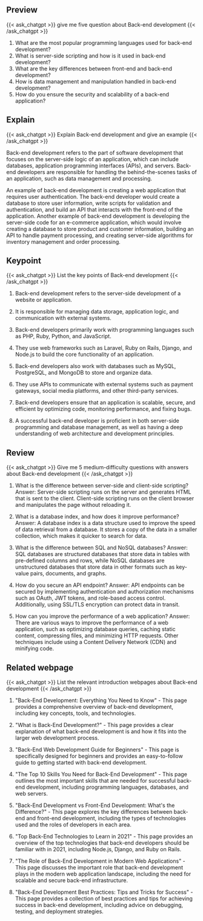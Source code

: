 ## Preview
{{< ask_chatgpt >}}
give me five question about Back-end development
{{< /ask_chatgpt >}}



1. What are the most popular programming languages used for back-end development?
2. What is server-side scripting and how is it used in back-end development?
3. What are the key differences between front-end and back-end development?
4. How is data management and manipulation handled in back-end development?
5. How do you ensure the security and scalability of a back-end application?   

## Explain
{{< ask_chatgpt >}}
Explain Back-end development and give an example
{{< /ask_chatgpt >}}



Back-end development refers to the part of software development that focuses on the server-side logic of an application, which can include databases, application programming interfaces (APIs), and servers. Back-end developers are responsible for handling the behind-the-scenes tasks of an application, such as data management and processing.

An example of back-end development is creating a web application that requires user authentication. The back-end developer would create a database to store user information, write scripts for validation and authentication, and build an API that interacts with the front-end of the application. Another example of back-end development is developing the server-side code for an e-commerce application, which would involve creating a database to store product and customer information, building an API to handle payment processing, and creating server-side algorithms for inventory management and order processing.   

## Keypoint
{{< ask_chatgpt >}}
List the key points of Back-end development
{{< /ask_chatgpt >}}



1. Back-end development refers to the server-side development of a website or application. 

2. It is responsible for managing data storage, application logic, and communication with external systems. 

3. Back-end developers primarily work with programming languages such as PHP, Ruby, Python, and JavaScript. 

4. They use web frameworks such as Laravel, Ruby on Rails, Django, and Node.js to build the core functionality of an application. 

5. Back-end developers also work with databases such as MySQL, PostgreSQL, and MongoDB to store and organize data. 

6. They use APIs to communicate with external systems such as payment gateways, social media platforms, and other third-party services. 

7. Back-end developers ensure that an application is scalable, secure, and efficient by optimizing code, monitoring performance, and fixing bugs. 

8. A successful back-end developer is proficient in both server-side programming and database management, as well as having a deep understanding of web architecture and development principles.   

## Review
{{< ask_chatgpt >}}
Give me 5 medium-difficulty questions with answers about Back-end development
{{< /ask_chatgpt >}}



1) What is the difference between server-side and client-side scripting?
Answer: Server-side scripting runs on the server and generates HTML that is sent to the client. Client-side scripting runs on the client browser and manipulates the page without reloading it.

2) What is a database index, and how does it improve performance?
Answer: A database index is a data structure used to improve the speed of data retrieval from a database. It stores a copy of the data in a smaller collection, which makes it quicker to search for data.

3) What is the difference between SQL and NoSQL databases?
Answer: SQL databases are structured databases that store data in tables with pre-defined columns and rows, while NoSQL databases are unstructured databases that store data in other formats such as key-value pairs, documents, and graphs.

4) How do you secure an API endpoint?
Answer: API endpoints can be secured by implementing authentication and authorization mechanisms such as OAuth, JWT tokens, and role-based access control. Additionally, using SSL/TLS encryption can protect data in transit.

5) How can you improve the performance of a web application?
Answer: There are various ways to improve the performance of a web application, such as optimizing database queries, caching static content, compressing files, and minimizing HTTP requests. Other techniques include using a Content Delivery Network (CDN) and minifying code.   

## Related webpage
{{< ask_chatgpt >}}
List the relevant introduction webpages about Back-end development
{{< /ask_chatgpt >}}



1. "Back-End Development: Everything You Need to Know" - This page provides a comprehensive overview of back-end development, including key concepts, tools, and technologies.

2. "What is Back-End Development?" - This page provides a clear explanation of what back-end development is and how it fits into the larger web development process.

3. "Back-End Web Development Guide for Beginners" - This page is specifically designed for beginners and provides an easy-to-follow guide to getting started with back-end development.

4. "The Top 10 Skills You Need for Back-End Development" - This page outlines the most important skills that are needed for successful back-end development, including programming languages, databases, and web servers.

5. "Back-End Development vs Front-End Development: What's the Difference?" - This page explores the key differences between back-end and front-end development, including the types of technologies used and the roles of developers in each area.

6. "Top Back-End Technologies to Learn in 2021" - This page provides an overview of the top technologies that back-end developers should be familiar with in 2021, including Node.js, Django, and Ruby on Rails.

7. "The Role of Back-End Development in Modern Web Applications" - This page discusses the important role that back-end development plays in the modern web application landscape, including the need for scalable and secure back-end infrastructure.

8. "Back-End Development Best Practices: Tips and Tricks for Success" - This page provides a collection of best practices and tips for achieving success in back-end development, including advice on debugging, testing, and deployment strategies.   

